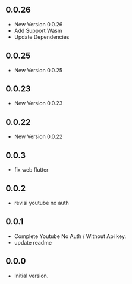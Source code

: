 ## 0.0.26

- New Version 0.0.26
- Add Support Wasm
- Update Dependencies
## 0.0.25

- New Version 0.0.25


## 0.0.23

- New Version 0.0.23


## 0.0.22

- New Version 0.0.22


## 0.0.3

- fix web flutter

## 0.0.2

- revisi youtube no auth

## 0.0.1

- Complete Youtube No Auth / Without Api key.
- update readme 

## 0.0.0

- Initial version.
